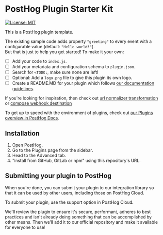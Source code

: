 # PostHog Plugin Starter Kit

[![License: MIT](https://img.shields.io/badge/License-MIT-red.svg?style=flat-square)](https://opensource.org/licenses/MIT)

This is a PostHog plugin template.

The existing sample code adds property `"greeting"` to every event with a configurable value (default: `"Hello world!"`).  
But that is just to help you get started! To make it your own:
- [ ] Add your code to `index.js`.
- [ ] Add your metadata and configuration schema to `plugin.json`.
- [ ] Search for `<TODO:`, make sure none are left!
- [ ] Optional: Add a `logo.png` file to give this plugin its own logo.
- [ ] Create a README.MD for your plugin which follows [our documentation guidelines](https://posthog.com/docs/plugins/build). 

If you're looking for inspiration, then check out [url normalizer transformation](https://github.com/PostHog/posthog-url-normalizer-plugin) or [compose webhook destination](https://github.com/PostHog/webhook-plugin)

To get up to speed with the environment of plugins, check out [our Plugins overview in PostHog Docs](https://posthog.com/docs/plugins/build/overview).

## Installation

1. Open PostHog.
1. Go to the Plugins page from the sidebar.
1. Head to the Advanced tab.
1. "Install from GitHub, GitLab or npm" using this repository's URL.

## Submitting your plugin to PostHog

When you're done, you can submit your plugin to our integration library so that it can be used by other users, including those on PostHog Cloud. 

To submit your plugin, use the support option in PostHog Cloud.

We'll review the plugin to ensure it's secure, performant, adheres to best practices and isn't already doing something that can be accomplished by other means. Then we'll add it to our official repository and make it available for everyone to use!
